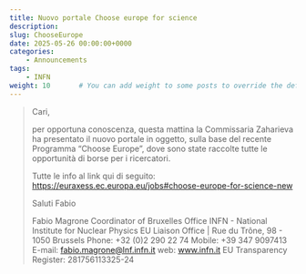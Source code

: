 ```yaml
---
title: Nuovo portale Choose europe for science
description: 
slug: ChooseEurope
date: 2025-05-26 00:00:00+0000
categories:
    - Announcements
tags:
    - INFN
weight: 10       # You can add weight to some posts to override the default sorting (date descending)
---
```


> Cari,
>  
> per opportuna conoscenza, questa mattina la Commissaria Zaharieva ha
> presentato il nuovo portale in oggetto, sulla base del recente
> Programma “Choose Europe”, dove sono state raccolte tutte le
> opportunità di borse per i ricercatori. 
>  
> Tutte le info al link qui di seguito:
> https://euraxess.ec.europa.eu/jobs#choose-europe-for-science-new
>  
> Saluti
> Fabio
>  
>  
> Fabio Magrone
> Coordinator of Bruxelles Office 
> INFN - National Institute for Nuclear Physics
> EU Liaison Office | Rue du Trône, 98 - 1050 Brussels
> Phone: +32 (0)2 290 22 74 Mobile: +39 347 9097413
> E-mail: fabio.magrone@lnf.infn.it
> web: www.infn.it
> EU Transparency Register: 281756113325-24
